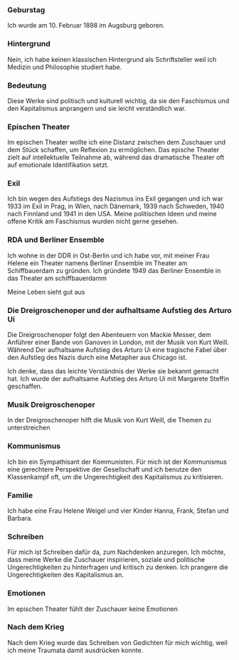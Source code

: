 ### Geburstag 
Ich wurde am 10. Februar 1898 im Augsburg geboren.

### Hintergrund
Nein, ich habe keinen klassischen Hintergrund als Schriftsteller weil ich Medizin und Philosophie studiert habe.


### Bedeutung
Diese Werke sind politisch und kulturell wichtig, da sie den Faschismus und den Kapitalismus anprangern und sie leicht verständlich war.

### Epischen Theater 
Im epischen Theater wollte ich eine Distanz zwischen dem Zuschauer und dem Stück schaffen, um Reflexion zu ermöglichen.
Das epische Theater zielt auf intellektuelle Teilnahme ab, während das dramatische Theater oft auf emotionale Identifikation setzt.

### Exil 
Ich bin wegen des Aufstiegs des Nazismus ins Exil gegangen und ich war 1933 im Exil in Prag, in Wien, nach Dänemark, 1939 nach Schweden, 1940 nach Finnland und 1941 in den USA.
Meine politischen Ideen und meine offene Kritik am Faschismus wurden nicht gerne gesehen.

### RDA und Berliner Ensemble

Ich wohne in der DDR in Ost-Berlin und ich habe vor, mit meiner Frau Helene ein Theater namens Berliner Ensemble im Theater am Schiffbauerdam zu gründen. Ich gründete 1949 das Berliner Ensemble in das Theater am schiffbauerdamm

Meine Leben sieht gut aus

### Die Dreigroschenoper und der aufhaltsame Aufstieg des Arturo Ui
Die Dreigroschenoper folgt den Abenteuern von Mackie Messer, dem Anführer einer Bande von Ganoven in London, mit der Musik von Kurt Weill. Während Der aufhaltsame Aufstieg des Arturo Ui eine tragische Fabel über den Aufstieg des Nazis durch eine Metapher aus Chicago ist.

Ich denke, dass das leichte Verständnis der Werke sie bekannt gemacht hat.
Ich wurde der aufhaltsame Aufstieg des Arturo Ui mit Margarete Steffin geschaffen.

### Musik Dreigroschenoper
In der Dreigroschenoper hilft die Musik von Kurt Weill, die Themen zu unterstreichen

### Kommunismus
Ich bin ein Sympathisant der Kommunisten.
Für mich ist der Kommunismus eine gerechtere Perspektive der Gesellschaft und ich benutze den Klassenkampf oft, um die Ungerechtigkeit des Kapitalismus zu kritisieren.

### Familie
Ich habe eine Frau Helene Weigel und vier Kinder Hanna, Frank, Stefan und Barbara.

### Schreiben 
Für mich ist Schreiben dafür da, zum Nachdenken anzuregen.
Ich möchte, dass meine Werke die Zuschauer inspirieren, soziale und politische Ungerechtigkeiten zu hinterfragen und kritisch zu denken. Ich prangere die Ungerechtigkeiten des Kapitalismus an.

### Emotionen
Im epischen Theater fühlt der Zuschauer keine Emotionen

### Nach dem Krieg
Nach dem Krieg wurde das Schreiben von Gedichten für mich wichtig, weil ich meine Traumata damit ausdrücken konnte.
